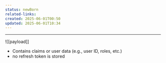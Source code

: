 ```yaml
---
status: newBorn
related-links: 
created: 2025-06-01T00:50
updated: 2025-06-01T10:34
---
```

---

![[payload]]

- Contains claims or user data (e.g., user ID, roles, etc.)
- no refresh token is stored

